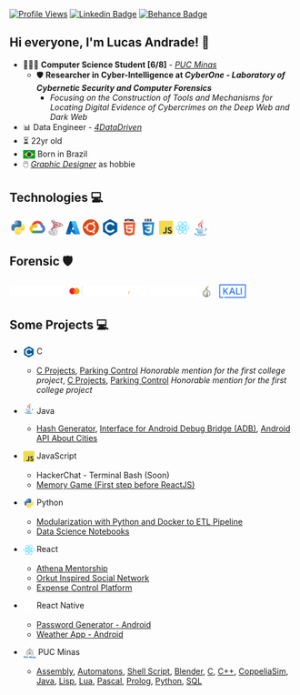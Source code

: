 [![Profile Views](https://hits.seeyoufarm.com/api/count/incr/badge.svg?url=https%3A%2F%2Fgithub.com%2Flucasoal&count_bg=%2000000&title_bg=%23000000&icon=&icon_color=%23E7E7E7&title=Profile+Views&edge_flat=false)](https://hits.seeyoufarm.com) [![Linkedin Badge](https://img.shields.io/badge/-Linkedin-7c06c1?=flat-circle&labelColor=black&logo=linkedin&logoColor=7c06c1&link=https://www.linkedin.com/in/lucasomarandradeleal/)](https://www.linkedin.com/in/lucasomarandradeleal/) [![Behance Badge](https://img.shields.io/badge/-Behance-7c06c1?=flat-circle&labelColor=black&logo=behance&logoColor=7c06c1&link=https://www.behance.net/lucasomarandradeleal)](https://www.behance.net/lucasomarandradeleal)

## Hi everyone, I'm Lucas Andrade! 👋

-   👨🏻‍💻 **Computer Science Student [6/8]** - [_PUC Minas_](https://www.pucpcaldas.br/)
    -   🛡️ **Researcher in Cyber-Intelligence at _CyberOne - Laboratory of Cybernetic Security and Computer Forensics_**
        -   _Focusing on the Construction of Tools and Mechanisms for Locating Digital Evidence of Cybercrimes on the Deep Web and Dark Web_
-   📊 Data Engineer - [_4DataDriven_](http://www.4datadriven.com.br/)
-   ⏳ 22yr old
-   <img align="center" alt="Brazil_Flag" height="15" src="./icons/brazil.svg"> Born in Brazil
-   🖱️ [_Graphic Designer_](https://www.behance.net/lucasomarandradeleal) as hobbie

## Technologies 💻

<div>
  <img align="center" alt="Icon_Python" height="30" src="./icons/python.svg">
  <img align="center" alt="Icon_GoogleCloud" height="30" src="./icons/gcp.svg">
  <img align="center" alt="Icon_SqlServer" height="30" src="./icons/sql_server.png">
  <img align="center" alt="Icon_Azure" height="25" src="./icons/azure.svg">
  <img align="center" alt="Icon_Linux" height="30" src="./icons/ubuntu.svg">
  <img align="center" alt="Icon_C" height="30" src="./icons/c.svg">
  <img align="center" alt="Icon_HTML5" height="30" src="./icons/html5.svg">
  <img align="center" alt="Icon_CSS" height="30" src="./icons/css.svg">
  <img align="center" alt="Icon_JavaScript" height="25" src="./icons/js.svg">
  <img align="center" alt="Icon_React" height="25" src="./icons/react.svg">
  <img align="center" alt="Icon_Java" height="30" src="./icons/java.svg">
</div>

## Forensic 🛡️

<div> 
  <img align="center" alt="Icon_Maltego" height="20" src="./icons/maltego.svg">
  <img align="center" alt="Icon_CipherTrace" height="20" src="./icons/ciphertrace.svg">
  <img align="center" alt="Icon_TATUM" height="15" src="./icons/tatum.svg">
  <img align="center" alt="Icon_TOR" height="20" src="./icons/tor.png">
  <img align="center" alt="Icon_Kali Linux" height="30" src="./icons/kali.svg">
</div>

## Some Projects 💻

-   <img align="top" alt="Icon_C" height="20" src="./icons/c.svg"> C

    -   [C Projects](https://github.com/lucasoal/Faculdade#c), [Parking Control](https://github.com/lucasoal/Faculdade/tree/main/C/C-Estacionamentos) _Honorable mention for the first college project_, [C Projects](https://github.com/lucasoal/Faculdade#c), [Parking Control](https://github.com/lucasoal/Faculdade/tree/main/C/C-Estacionamentos) _Honorable mention for the first college project_

-   <img align="" alt="Icon_Java" height="20" src="./icons/java.svg"> Java

    -   [Hash Generator](https://github.com/lucasoal/JavaGeradorHash), [Interface for Android Debug Bridge (ADB)](https://github.com/lucasoal/JavaAdbInterface), [Android API About Cities](https://github.com/lucasoal/JavaAndroidGeodbAPI)

-   <img align="top" alt="Icon_JavaScript" height="20" src="./icons/js.svg"> JavaScript

    -   HackerChat - Terminal Bash (Soon)
    -   [Memory Game (First step before ReactJS)](https://github.com/lucasoal/JavascriptMemoryGame)

-   <img align="top" alt="Icon_Python" height="20" src="./icons/python.svg"> Python

    -   [Modularization with Python and Docker to ETL Pipeline](https://github.com/lucasoal/ModularizationPythonDockerETLpipeline)
    -   [Data Science Notebooks](https://github.com/lucasoal/Faculdade#python-notebook-)

-   <img align="top" alt="Icon_React" height="20" src="./icons/react.svg"> React

    -   [Athena Mentorship](https://github.com/athena-mentorship)
    -   [Orkut Inspired Social Network](https://github.com/lucasoal/Alurakut)
    -   [Expense Control Platform](https://github.com/lucasoal/ReactRedux)

-   <img align="top" alt="Icon_React" height="20" src="./icons/react_native.svg"> React Native

    -   [Password Generator - Android](https://github.com/lucasoal/app-password-generator)
    -   [Weather App - Android](https://github.com/lucasoal/AppClimapp)

-   <img align="top" alt="Icon_PUC" height="20" src="./icons/puc_minas.png"> PUC Minas
    -   [Assembly](https://github.com/lucasoal/Faculdade#assembly-), [Automatons](https://github.com/lucasoal/Faculdade#automatons-), [Shell Script](https://github.com/lucasoal/Faculdade#shell-script-), [Blender](https://github.com/lucasoal/Faculdade#blender-), [C](https://github.com/lucasoal/Faculdade#c-), [C++](https://github.com/lucasoal/Faculdade#c-1-), [CoppeliaSim](https://github.com/lucasoal/Faculdade#coppeliasim-), [Java](https://github.com/lucasoal/Faculdade#java-), [Lisp](https://github.com/lucasoal/Faculdade#lisp-), [Lua](https://github.com/lucasoal/Faculdade#lua-), [Pascal](https://github.com/lucasoal/Faculdade#pascal-), [Prolog](https://github.com/lucasoal/Faculdade#prolog-), [Python](https://github.com/lucasoal/Faculdade#python-notebook-), [SQL](https://github.com/lucasoal/Faculdade#sql-)
